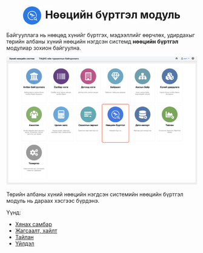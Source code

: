 
<h1 align="center"><img src="assets/images/modules/resources.svg" style="width: 48px;vertical-align: middle;padding-right: 10px;"/>Нөөцийн бүртгэл модуль</h1>

Байгууллага нь нөөцөд хүнийг бүртгэх, мэдээллийг өөрчлөх, удирдахыг төрийн албаны хүний нөөцийн нэгдсэн системд **нөөцийн бүртгэл** модулиар зохион байгуулна. 
<br>


![](../assets/images/modules/resources/home.png)

Төрийн албаны хүний нөөцийн нэгдсэн системийн нөөцийн бүртгэл модуль нь дараах хэсгээс бүрдэнэ.

Үүнд:

- [Хянах самбар](resources/dashboard.md)
- [Жагсаалт, хайлт](resources/list.md)
- [Тайлан](resources/report.md)
- [Үйлдэл](resources/action.md)
